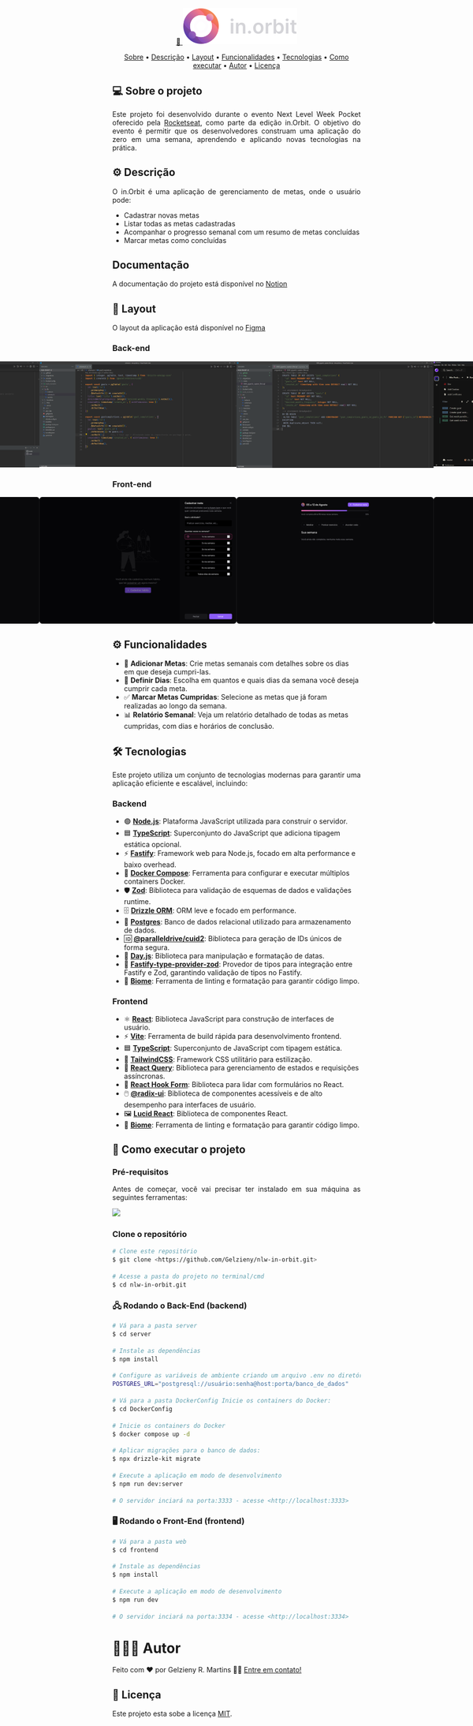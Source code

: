 <p align="center">
  <a href="#">
    🔗 <img src="https://raw.githubusercontent.com/Gelzieny/nlw-in-orbit/f223dd371c284640dad2dc9cf2cd5dbb8db4db72/.github/img/logo.svg"  alt="Logo in.orbit" />
  </a>
</p>

<p align="center">
 <a href="#-sobre-o-projeto">Sobre</a> •
 <a href="#-descricao">Descrição</a> •
 <a href="#-layout">Layout</a> • 
 <a href="#-funcionalidades">Funcionalidades</a> • 
 <a href="#-tecnologias">Tecnologias</a> • 
 <a href="#-como-executar-o-projeto">Como executar</a> • 
 <a href="#-autor">Autor</a> • 
 <a href="#user-content--licença">Licença</a>
</p>

## 💻 Sobre o projeto

<p align="justify">
Este projeto foi desenvolvido durante o evento Next Level Week Pocket oferecido pela <a href="https://app.rocketseat.com.br/">Rocketseat</a>, como parte da edição in.Orbit. 
O objetivo do evento é permitir que os desenvolvedores construam uma aplicação do zero em uma semana, aprendendo e aplicando novas tecnologias na prática.
</p>

## ⚙️ Descrição

<p align="justify">O in.Orbit é uma aplicação de gerenciamento de metas, onde o usuário pode:</p>

- Cadastrar novas metas
- Listar todas as metas cadastradas
- Acompanhar o progresso semanal com um resumo de metas concluídas
- Marcar metas como concluídas

## Documentação

A documentação do projeto está disponível no [Notion](<https://docs-rocketseat.notion.site/FullStack-Intermedi-rio-Node-React-b2382e372d1f44f6bfb51a3d7b723dfd>)

## 🎨 Layout

O layout da aplicação está disponível no [Figma](<https://www.figma.com/design/0Hmz2mBHCHIDBnQW4XGraD/NLW-Pocket-JS-%E2%80%A2-in.orbit-(Community)-(Copy)>)

### Back-end

<p align="center" style="display: flex; align-items: flex-start; justify-content: center;">
  <img src="https://github.com/Gelzieny/nlw-in-orbit/blob/main/.github/img/lista.png?raw=true" width="400px" alt="tela do vscode com a função que faz uma consulta no banco" />

  <img src="https://github.com/Gelzieny/nlw-in-orbit/blob/main/.github/img/schemadb.png?raw=true" width="400px" alt="tela do vscode com a função com campos do banco de dados em typeScript" />

  <img src="https://github.com/Gelzieny/nlw-in-orbit/blob/main/.github/img/sql.png?raw=true" width="400px" alt="scrit sql" />

  <img src="https://github.com/Gelzieny/nlw-in-orbit/blob/main/.github/img/insominia.png?raw=true" width="400px" alt="Tela do insominia listando todas as atividades" />

</p>

### Front-end

<p align="center" style="display: flex; align-items: flex-start; justify-content: center;">
  <img alt="Tela inicial" title="#TelaInicial" src="https://raw.githubusercontent.com/Gelzieny/nlw-in-orbit/68451ffbfe977ab1819aa7fb9bca49433acaa348/.github/img/Empty.svg" width="400px">

  <img alt="Cadastrar meta" title="#CadastrarMeta" src="https://raw.githubusercontent.com/Gelzieny/nlw-in-orbit/68451ffbfe977ab1819aa7fb9bca49433acaa348/.github/img/Create%20goal.svg" width="400px">

  <img alt="Lista atividades" title="#ListaAtividades" src="https://raw.githubusercontent.com/Gelzieny/nlw-in-orbit/68451ffbfe977ab1819aa7fb9bca49433acaa348/.github/img/Goals%20(empty).svg" width="400px">

  <img alt="Lista de meta" title="#ListaMeta" src="https://raw.githubusercontent.com/Gelzieny/nlw-in-orbit/68451ffbfe977ab1819aa7fb9bca49433acaa348/.github/img/Goals.svg" width="400px">
</p>

## ⚙️ Funcionalidades

- 📝 **Adicionar Metas**: Crie metas semanais com detalhes sobre os dias em que deseja cumpri-las.
- 📅 **Definir Dias**: Escolha em quantos e quais dias da semana você deseja cumprir cada meta.
- ✅ **Marcar Metas Cumpridas**: Selecione as metas que já foram realizadas ao longo da semana.
- 📊 **Relatório Semanal**: Veja um relatório detalhado de todas as metas cumpridas, com dias e horários de conclusão.

## 🛠 Tecnologias

<p align="justify">Este projeto utiliza um conjunto de tecnologias modernas para garantir uma aplicação eficiente e escalável, incluindo:</p>

### Backend

- 🟢 **[Node.js](https://nodejs.org/)**: Plataforma JavaScript utilizada para construir o servidor.
- 🟦 **[TypeScript](https://www.typescriptlang.org/)**: Superconjunto do JavaScript que adiciona tipagem estática opcional.
- ⚡ **[Fastify](https://www.fastify.io/)**: Framework web para Node.js, focado em alta performance e baixo overhead.
- 🐳 **[Docker Compose](https://docs.docker.com/compose/)**: Ferramenta para configurar e executar múltiplos containers Docker.
- 🛡️ **[Zod](https://zod.dev/)**: Biblioteca para validação de esquemas de dados e validações runtime.
- 🗄️ **[Drizzle ORM](https://orm.drizzle.team/)**: ORM leve e focado em performance.
- 🐘 **[Postgres](https://www.postgresql.org/)**: Banco de dados relacional utilizado para armazenamento de dados.
- 🆔 **[@paralleldrive/cuid2](https://github.com/paralleldrive/cuid2)**: Biblioteca para geração de IDs únicos de forma segura.
- 📆 **[Day.js](https://day.js.org/)**: Biblioteca para manipulação e formatação de datas.
- 🔐 **[Fastify-type-provider-zod](https://github.com/fastify/fastify-type-provider-zod)**: Provedor de tipos para integração entre Fastify e Zod, garantindo validação de tipos no Fastify.
- 🌱 **[Biome](https://biomejs.dev/)**: Ferramenta de linting e formatação para garantir código limpo.

### Frontend

- ⚛️ **[React](https://reactjs.org/)**: Biblioteca JavaScript para construção de interfaces de usuário.
- ⚡ **[Vite](https://vitejs.dev/)**: Ferramenta de build rápida para desenvolvimento frontend.
- 🟦 **[TypeScript](https://www.typescriptlang.org/)**: Superconjunto de JavaScript com tipagem estática.
- 🎨 **[TailwindCSS](https://tailwindcss.com/)**: Framework CSS utilitário para estilização.
- 📡 **[React Query](https://tanstack.com/query/v3/)**: Biblioteca para gerenciamento de estados e requisições assíncronas.
- 📝 **[React Hook Form](https://react-hook-form.com/)**: Biblioteca para lidar com formulários no React.
- 🖱️ **[@radix-ui](https://www.radix-ui.com/)**: Biblioteca de componentes acessíveis e de alto desempenho para interfaces de usuário.
- 🖼️ **[Lucid React](https://www.npmjs.com/package/lucid-react)**: Biblioteca de componentes React.
- 🌱 **[Biome](https://biomejs.dev/)**: Ferramenta de linting e formatação para garantir código limpo.

## 🚀 Como executar o projeto

### Pré-requisitos

<p align="justify">Antes de começar, você vai precisar ter instalado em sua máquina as seguintes ferramentas:</p>

<a href="https://skillicons.dev">
  <img src="https://skillicons.dev/icons?i=git,nodejs,docker,vscode" />
</a>

### Clone o repositório

```bash
# Clone este repositório
$ git clone <https://github.com/Gelzieny/nlw-in-orbit.git>

# Acesse a pasta do projeto no terminal/cmd
$ cd nlw-in-orbit.git
```

### 🖧 Rodando o Back-End (backend)

```bash
# Vá para a pasta server
$ cd server

# Instale as dependências
$ npm install

# Configure as variáveis de ambiente criando um arquivo .env no diretório /server com o seguinte conteúdo:
POSTGRES_URL="postgresql://usuário:senha@host:porta/banco_de_dados"

# Vá para a pasta DockerConfig Inicie os containers do Docker:
$ cd DockerConfig

# Inicie os containers do Docker
$ docker compose up -d

# Aplicar migrações para o banco de dados:
$ npx drizzle-kit migrate

# Execute a aplicação em modo de desenvolvimento
$ npm run dev:server

# O servidor inciará na porta:3333 - acesse <http://localhost:3333>
```

### 🖥️ Rodando o Front-End (frontend)

```bash
# Vá para a pasta web
$ cd frontend

# Instale as dependências
$ npm install

# Execute a aplicação em modo de desenvolvimento
$ npm run dev

# O servidor inciará na porta:3334 - acesse <http://localhost:3334>
```

# 🧑🏻‍💻 Autor

Feito com ❤️ por Gelzieny R. Martins 👋🏽 [Entre em contato!](https://www.linkedin.com/in/gelzieny-r-martins-180551106/)

## 📝 Licença

Este projeto esta sobe a licença [MIT](./LICENSE).

